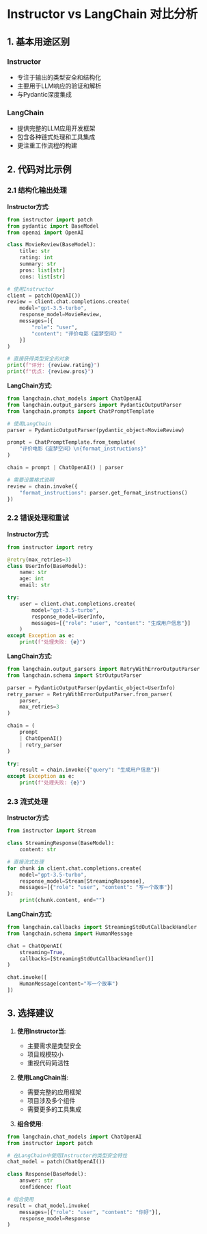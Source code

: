 
# Instructor vs LangChain 对比分析

## 1. 基本用途区别

### Instructor

- 专注于输出的类型安全和结构化
- 主要用于LLM响应的验证和解析
- 与Pydantic深度集成

### LangChain

- 提供完整的LLM应用开发框架
- 包含各种链式处理和工具集成
- 更注重工作流程的构建

## 2. 代码对比示例

### 2.1 结构化输出处理

**Instructor方式**:

```python
from instructor import patch
from pydantic import BaseModel
from openai import OpenAI

class MovieReview(BaseModel):
    title: str
    rating: int
    summary: str
    pros: list[str]
    cons: list[str]

# 使用Instructor
client = patch(OpenAI())
review = client.chat.completions.create(
    model="gpt-3.5-turbo",
    response_model=MovieReview,
    messages=[{
        "role": "user",
        "content": "评价电影《盗梦空间》"
    }]
)

# 直接获得类型安全的对象
print(f"评分: {review.rating}")
print(f"优点: {review.pros}")
```

**LangChain方式**:

```python
from langchain.chat_models import ChatOpenAI
from langchain.output_parsers import PydanticOutputParser
from langchain.prompts import ChatPromptTemplate

# 使用LangChain
parser = PydanticOutputParser(pydantic_object=MovieReview)

prompt = ChatPromptTemplate.from_template(
    "评价电影《盗梦空间》\n{format_instructions}"
)

chain = prompt | ChatOpenAI() | parser

# 需要设置格式说明
review = chain.invoke({
    "format_instructions": parser.get_format_instructions()
})
```

### 2.2 错误处理和重试

**Instructor方式**:

```python
from instructor import retry

@retry(max_retries=3)
class UserInfo(BaseModel):
    name: str
    age: int
    email: str

try:
    user = client.chat.completions.create(
        model="gpt-3.5-turbo",
        response_model=UserInfo,
        messages=[{"role": "user", "content": "生成用户信息"}]
    )
except Exception as e:
    print(f"处理失败: {e}")
```

**LangChain方式**:

```python
from langchain.output_parsers import RetryWithErrorOutputParser
from langchain.schema import StrOutputParser

parser = PydanticOutputParser(pydantic_object=UserInfo)
retry_parser = RetryWithErrorOutputParser.from_parser(
    parser,
    max_retries=3
)

chain = (
    prompt 
    | ChatOpenAI() 
    | retry_parser
)

try:
    result = chain.invoke({"query": "生成用户信息"})
except Exception as e:
    print(f"处理失败: {e}")
```

### 2.3 流式处理

**Instructor方式**:

```python
from instructor import Stream

class StreamingResponse(BaseModel):
    content: str

# 直接流式处理
for chunk in client.chat.completions.create(
    model="gpt-3.5-turbo",
    response_model=Stream[StreamingResponse],
    messages=[{"role": "user", "content": "写一个故事"}]
):
    print(chunk.content, end="")
```

**LangChain方式**:

```python
from langchain.callbacks import StreamingStdOutCallbackHandler
from langchain.schema import HumanMessage

chat = ChatOpenAI(
    streaming=True,
    callbacks=[StreamingStdOutCallbackHandler()]
)

chat.invoke([
    HumanMessage(content="写一个故事")
])
```

## 3. 选择建议

1. **使用Instructor当**:
   - 主要需求是类型安全
   - 项目规模较小
   - 重视代码简洁性

2. **使用LangChain当**:
   - 需要完整的应用框架
   - 项目涉及多个组件
   - 需要更多的工具集成

3. **组合使用**:

```python
from langchain.chat_models import ChatOpenAI
from instructor import patch

# 在LangChain中使用Instructor的类型安全特性
chat_model = patch(ChatOpenAI())

class Response(BaseModel):
    answer: str
    confidence: float

# 组合使用
result = chat_model.invoke(
    messages=[{"role": "user", "content": "你好"}],
    response_model=Response
)
```
